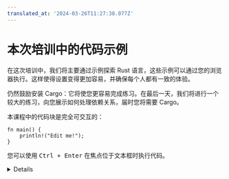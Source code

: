 ```yaml
---
translated_at: '2024-03-26T11:27:38.077Z'
---
```


# 本次培训中的代码示例

在这次培训中，我们将主要通过示例探索 Rust 语言，这些示例可以通过您的浏览器执行。这样使得设置变得更加容易，并确保每个人都有一致的体验。

仍然鼓励安装 Cargo：它将使您更容易完成练习。在最后一天，我们将进行一个较大的练习，向您展示如何处理依赖关系，届时您将需要 Cargo。

本课程中的代码块是完全可交互的：

```rust,editable
fn main() {
    println!("Edit me!");
}
```

您可以使用 <kbd>Ctrl + Enter</kbd> 在焦点位于文本框时执行代码。

<details>

大多数代码示例都像上面显示的那样可编辑。出于各种原因，一些代码示例是不可编辑的：

- 嵌入的 playground 无法执行单元测试。复制粘贴代码并在真实的 Playground 中打开，以演示单元测试。

- 一旦您离开页面，嵌入的 playground 就会失去它们的状态！这就是为什么学生应该使用本地 Rust 安装或通过 Playground 解决练习的原因。

</details>
